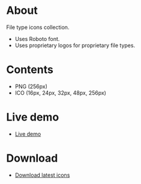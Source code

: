 # About

File type icons collection.

- Uses Roboto font.
- Uses proprietary logos for proprietary file types.

# Contents

- PNG (256px)
- ICO (16px, 24px, 32px, 48px, 256px)

# Live demo

- [Live demo](https://jesuscc1993.github.io/file-type-icons/demo/)

# Download

- [Download latest icons](https://github.com/jesuscc1993/file-type-icons/archive/refs/heads/gh-pages.zip)
